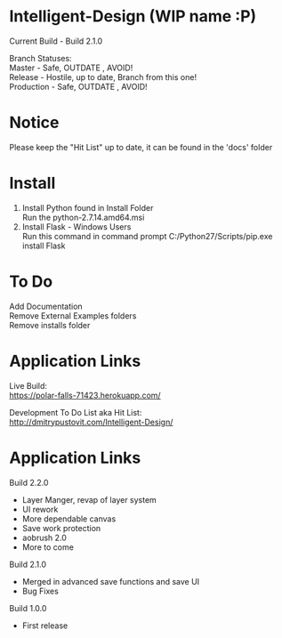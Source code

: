 Intelligent-Design (WIP name :P)
================================
Current Build - Build 2.1.0 

Branch Statuses:  
Master - Safe, OUTDATE , AVOID!  
Release - Hostile, up to date, Branch from this one!  
Production - Safe, OUTDATE , AVOID!  

Notice
========
Please keep the "Hit List" up to date, it can be found in the 'docs' folder


Install
===============
1) Install Python found in Install Folder  
	Run the python-2.7.14.amd64.msi  
2) Install Flask - Windows Users  
	Run this command in command prompt C:/Python27/Scripts/pip.exe install Flask  
  
  
To Do
=========
Add Documentation  
Remove External Examples folders   
Remove installs folder  


Application Links
==================
Live Build:  
https://polar-falls-71423.herokuapp.com/  

Development To Do List aka Hit List:   
http://dmitrypustovit.com/Intelligent-Design/  

Application Links
==================
Build 2.2.0
- Layer Manger, revap of layer system
- UI rework
- More dependable canvas
- Save work protection
- aobrush 2.0
- More to come

Build 2.1.0 
- Merged in advanced save functions and save UI 
- Bug Fixes

Build 1.0.0 
- First release
